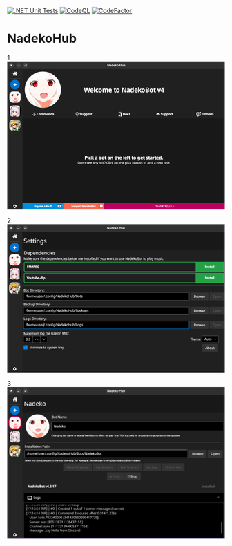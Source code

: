 [![.NET Unit Tests][.NET-Badge]][.NET-Url]
[![CodeQL][CodeQL-Badge]][CodeQL-Url]
[![CodeFactor][CodeFactor-Badge]][CodeFactor-Url]

# NadekoHub

1
![HomeView]

2
![ConfigView]

3
![BotConfigeView]

[HomeView]: ./.github/readme_assets/nadekohub_home.png
[ConfigView]: ./.github/readme_assets/nadekohub_config.png
[BotConfigeView]: ./.github/readme_assets/nadekohub_botconfig.png
[CodeFactor-Url]: https://www.codefactor.io/repository/github/kaoticz/nadekohub/overview/main
[CodeFactor-Badge]: https://www.codefactor.io/repository/github/kaoticz/nadekohub/badge/main
[.NET-Url]: ../../actions/workflows/dotnet.yml
[.NET-Badge]: ../../actions/workflows/dotnet.yml/badge.svg
[CodeQL-Url]: ../../actions/workflows/codeql-analysis.yml
[CodeQL-Badge]: ../../actions/workflows/codeql-analysis.yml/badge.svg